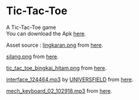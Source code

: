 # Tic-Tac-Toe
A Tic-Tac-Toe game  
You can download the Apk [here](https://drive.google.com/file/d/17GfTJLOuLWQhLHdDVfOme-Re54QGoIZS/view?usp=sharing).

Asset source :
[lingkaran.png](app/src/main/res/drawable/) from [here](https://www.pngwing.com/en/free-png-kbndf).

[silang.png](app/src/main/res/drawable/) from [here](https://www.pngwing.com/en/free-png-kbndf).

[tic_tac_toe_bingkai_hitam.png](app/src/main/res/drawable/) from [here](https://www.cleanpng.com/png-tic-tac-toe-bitmap-computer-icons-bmp-file-format-3421238/).

[interface_124464.mp3](app/src/main/res/raw/) by [UNIVERSFIELD](https://pixabay.com/id/users/universfield-28281460/?utm_source=link-attribution&utm_medium=referral&utm_campaign=music&utm_content=140881) from [here](https://pixabay.com/sound-effects//?utm_source=link-attribution&utm_medium=referral&utm_campaign=music&utm_content=140881).

[mech_keyboard_02_102918.mp3](app/src/main/res/raw/) from [here](https://pixabay.com/?utm_source=link-attribution&utm_medium=referral&utm_campaign=music&utm_content=102918).
